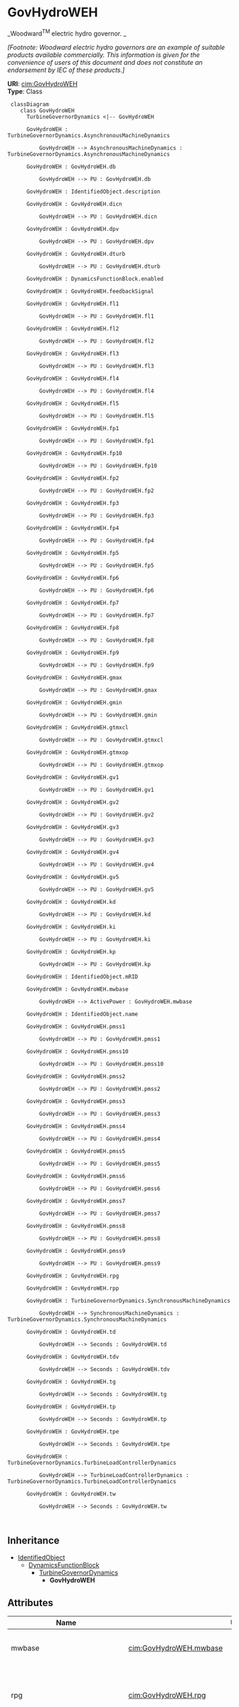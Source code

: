 # GovHydroWEH


_Woodward<sup>TM </sup>electric hydro governor. _

_[Footnote: Woodward electric hydro governors are an example of suitable products available commercially. This information is given for the convenience of users of this document and does not constitute an endorsement by IEC of these products.]_





**URI**: [cim:GovHydroWEH](http://iec.ch/TC57/CIM100#GovHydroWEH)<br />
**Type**: Class




```mermaid
 classDiagram
    class GovHydroWEH
      TurbineGovernorDynamics <|-- GovHydroWEH
      
      GovHydroWEH : TurbineGovernorDynamics.AsynchronousMachineDynamics
        
          GovHydroWEH --> AsynchronousMachineDynamics : TurbineGovernorDynamics.AsynchronousMachineDynamics
        
      GovHydroWEH : GovHydroWEH.db
        
          GovHydroWEH --> PU : GovHydroWEH.db
        
      GovHydroWEH : IdentifiedObject.description
        
      GovHydroWEH : GovHydroWEH.dicn
        
          GovHydroWEH --> PU : GovHydroWEH.dicn
        
      GovHydroWEH : GovHydroWEH.dpv
        
          GovHydroWEH --> PU : GovHydroWEH.dpv
        
      GovHydroWEH : GovHydroWEH.dturb
        
          GovHydroWEH --> PU : GovHydroWEH.dturb
        
      GovHydroWEH : DynamicsFunctionBlock.enabled
        
      GovHydroWEH : GovHydroWEH.feedbackSignal
        
      GovHydroWEH : GovHydroWEH.fl1
        
          GovHydroWEH --> PU : GovHydroWEH.fl1
        
      GovHydroWEH : GovHydroWEH.fl2
        
          GovHydroWEH --> PU : GovHydroWEH.fl2
        
      GovHydroWEH : GovHydroWEH.fl3
        
          GovHydroWEH --> PU : GovHydroWEH.fl3
        
      GovHydroWEH : GovHydroWEH.fl4
        
          GovHydroWEH --> PU : GovHydroWEH.fl4
        
      GovHydroWEH : GovHydroWEH.fl5
        
          GovHydroWEH --> PU : GovHydroWEH.fl5
        
      GovHydroWEH : GovHydroWEH.fp1
        
          GovHydroWEH --> PU : GovHydroWEH.fp1
        
      GovHydroWEH : GovHydroWEH.fp10
        
          GovHydroWEH --> PU : GovHydroWEH.fp10
        
      GovHydroWEH : GovHydroWEH.fp2
        
          GovHydroWEH --> PU : GovHydroWEH.fp2
        
      GovHydroWEH : GovHydroWEH.fp3
        
          GovHydroWEH --> PU : GovHydroWEH.fp3
        
      GovHydroWEH : GovHydroWEH.fp4
        
          GovHydroWEH --> PU : GovHydroWEH.fp4
        
      GovHydroWEH : GovHydroWEH.fp5
        
          GovHydroWEH --> PU : GovHydroWEH.fp5
        
      GovHydroWEH : GovHydroWEH.fp6
        
          GovHydroWEH --> PU : GovHydroWEH.fp6
        
      GovHydroWEH : GovHydroWEH.fp7
        
          GovHydroWEH --> PU : GovHydroWEH.fp7
        
      GovHydroWEH : GovHydroWEH.fp8
        
          GovHydroWEH --> PU : GovHydroWEH.fp8
        
      GovHydroWEH : GovHydroWEH.fp9
        
          GovHydroWEH --> PU : GovHydroWEH.fp9
        
      GovHydroWEH : GovHydroWEH.gmax
        
          GovHydroWEH --> PU : GovHydroWEH.gmax
        
      GovHydroWEH : GovHydroWEH.gmin
        
          GovHydroWEH --> PU : GovHydroWEH.gmin
        
      GovHydroWEH : GovHydroWEH.gtmxcl
        
          GovHydroWEH --> PU : GovHydroWEH.gtmxcl
        
      GovHydroWEH : GovHydroWEH.gtmxop
        
          GovHydroWEH --> PU : GovHydroWEH.gtmxop
        
      GovHydroWEH : GovHydroWEH.gv1
        
          GovHydroWEH --> PU : GovHydroWEH.gv1
        
      GovHydroWEH : GovHydroWEH.gv2
        
          GovHydroWEH --> PU : GovHydroWEH.gv2
        
      GovHydroWEH : GovHydroWEH.gv3
        
          GovHydroWEH --> PU : GovHydroWEH.gv3
        
      GovHydroWEH : GovHydroWEH.gv4
        
          GovHydroWEH --> PU : GovHydroWEH.gv4
        
      GovHydroWEH : GovHydroWEH.gv5
        
          GovHydroWEH --> PU : GovHydroWEH.gv5
        
      GovHydroWEH : GovHydroWEH.kd
        
          GovHydroWEH --> PU : GovHydroWEH.kd
        
      GovHydroWEH : GovHydroWEH.ki
        
          GovHydroWEH --> PU : GovHydroWEH.ki
        
      GovHydroWEH : GovHydroWEH.kp
        
          GovHydroWEH --> PU : GovHydroWEH.kp
        
      GovHydroWEH : IdentifiedObject.mRID
        
      GovHydroWEH : GovHydroWEH.mwbase
        
          GovHydroWEH --> ActivePower : GovHydroWEH.mwbase
        
      GovHydroWEH : IdentifiedObject.name
        
      GovHydroWEH : GovHydroWEH.pmss1
        
          GovHydroWEH --> PU : GovHydroWEH.pmss1
        
      GovHydroWEH : GovHydroWEH.pmss10
        
          GovHydroWEH --> PU : GovHydroWEH.pmss10
        
      GovHydroWEH : GovHydroWEH.pmss2
        
          GovHydroWEH --> PU : GovHydroWEH.pmss2
        
      GovHydroWEH : GovHydroWEH.pmss3
        
          GovHydroWEH --> PU : GovHydroWEH.pmss3
        
      GovHydroWEH : GovHydroWEH.pmss4
        
          GovHydroWEH --> PU : GovHydroWEH.pmss4
        
      GovHydroWEH : GovHydroWEH.pmss5
        
          GovHydroWEH --> PU : GovHydroWEH.pmss5
        
      GovHydroWEH : GovHydroWEH.pmss6
        
          GovHydroWEH --> PU : GovHydroWEH.pmss6
        
      GovHydroWEH : GovHydroWEH.pmss7
        
          GovHydroWEH --> PU : GovHydroWEH.pmss7
        
      GovHydroWEH : GovHydroWEH.pmss8
        
          GovHydroWEH --> PU : GovHydroWEH.pmss8
        
      GovHydroWEH : GovHydroWEH.pmss9
        
          GovHydroWEH --> PU : GovHydroWEH.pmss9
        
      GovHydroWEH : GovHydroWEH.rpg
        
      GovHydroWEH : GovHydroWEH.rpp
        
      GovHydroWEH : TurbineGovernorDynamics.SynchronousMachineDynamics
        
          GovHydroWEH --> SynchronousMachineDynamics : TurbineGovernorDynamics.SynchronousMachineDynamics
        
      GovHydroWEH : GovHydroWEH.td
        
          GovHydroWEH --> Seconds : GovHydroWEH.td
        
      GovHydroWEH : GovHydroWEH.tdv
        
          GovHydroWEH --> Seconds : GovHydroWEH.tdv
        
      GovHydroWEH : GovHydroWEH.tg
        
          GovHydroWEH --> Seconds : GovHydroWEH.tg
        
      GovHydroWEH : GovHydroWEH.tp
        
          GovHydroWEH --> Seconds : GovHydroWEH.tp
        
      GovHydroWEH : GovHydroWEH.tpe
        
          GovHydroWEH --> Seconds : GovHydroWEH.tpe
        
      GovHydroWEH : TurbineGovernorDynamics.TurbineLoadControllerDynamics
        
          GovHydroWEH --> TurbineLoadControllerDynamics : TurbineGovernorDynamics.TurbineLoadControllerDynamics
        
      GovHydroWEH : GovHydroWEH.tw
        
          GovHydroWEH --> Seconds : GovHydroWEH.tw
        
      
```





## Inheritance
* [IdentifiedObject](IdentifiedObject.md)
    * [DynamicsFunctionBlock](DynamicsFunctionBlock.md)
        * [TurbineGovernorDynamics](TurbineGovernorDynamics.md)
            * **GovHydroWEH**



## Attributes


| Name | URI | Cardinality and Range | Description | Inheritance |
| ---  | --- | --- | --- | --- |
| mwbase | [cim:GovHydroWEH.mwbase](http://iec.ch/TC57/CIM100#GovHydroWEH.mwbase) | 1..1 <br />  [ActivePower](ActivePower.md)  | Base for power values (<i>MWbase</i>) (&gt; 0) | direct |
| rpg | [cim:GovHydroWEH.rpg](http://iec.ch/TC57/CIM100#GovHydroWEH.rpg) | 1..1 <br />  float  | Permanent droop for governor output feedback (<i>R-Perm-Gate</i>) | direct |
| rpp | [cim:GovHydroWEH.rpp](http://iec.ch/TC57/CIM100#GovHydroWEH.rpp) | 1..1 <br />  float  | Permanent droop for electrical power feedback (<i>R-Perm-Pe</i>) | direct |
| tpe | [cim:GovHydroWEH.tpe](http://iec.ch/TC57/CIM100#GovHydroWEH.tpe) | 1..1 <br />  [Seconds](Seconds.md)  | Electrical power droop time constant (<i>Tpe</i>) (&gt;= 0) | direct |
| kp | [cim:GovHydroWEH.kp](http://iec.ch/TC57/CIM100#GovHydroWEH.kp) | 1..1 <br />  [PU](PU.md)  | Derivative control gain (<i>Kp</i>) | direct |
| ki | [cim:GovHydroWEH.ki](http://iec.ch/TC57/CIM100#GovHydroWEH.ki) | 1..1 <br />  [PU](PU.md)  | Derivative controller Integral gain (<i>Ki</i>) | direct |
| kd | [cim:GovHydroWEH.kd](http://iec.ch/TC57/CIM100#GovHydroWEH.kd) | 1..1 <br />  [PU](PU.md)  | Derivative controller derivative gain (<i>Kd</i>) | direct |
| td | [cim:GovHydroWEH.td](http://iec.ch/TC57/CIM100#GovHydroWEH.td) | 1..1 <br />  [Seconds](Seconds.md)  | Derivative controller time constant (<i>Td</i>) (&gt;= 0) | direct |
| tp | [cim:GovHydroWEH.tp](http://iec.ch/TC57/CIM100#GovHydroWEH.tp) | 1..1 <br />  [Seconds](Seconds.md)  | Pilot valve time lag time constant (<i>Tp</i>) (&gt;= 0) | direct |
| tdv | [cim:GovHydroWEH.tdv](http://iec.ch/TC57/CIM100#GovHydroWEH.tdv) | 1..1 <br />  [Seconds](Seconds.md)  | Distributive valve time lag time constant (<i>Tdv</i>) (&gt;= 0) | direct |
| tg | [cim:GovHydroWEH.tg](http://iec.ch/TC57/CIM100#GovHydroWEH.tg) | 1..1 <br />  [Seconds](Seconds.md)  | Value to allow the distribution valve controller to advance beyond the gate m... | direct |
| gtmxop | [cim:GovHydroWEH.gtmxop](http://iec.ch/TC57/CIM100#GovHydroWEH.gtmxop) | 1..1 <br />  [PU](PU.md)  | Maximum gate opening rate (<i>Gtmxop</i>) | direct |
| gtmxcl | [cim:GovHydroWEH.gtmxcl](http://iec.ch/TC57/CIM100#GovHydroWEH.gtmxcl) | 1..1 <br />  [PU](PU.md)  | Maximum gate closing rate (<i>Gtmxcl</i>) | direct |
| gmax | [cim:GovHydroWEH.gmax](http://iec.ch/TC57/CIM100#GovHydroWEH.gmax) | 1..1 <br />  [PU](PU.md)  | Maximum gate position (<i>Gmax</i>) (&gt; GovHydroWEH | direct |
| gmin | [cim:GovHydroWEH.gmin](http://iec.ch/TC57/CIM100#GovHydroWEH.gmin) | 1..1 <br />  [PU](PU.md)  | Minimum gate position (<i>Gmin</i>) (&lt; GovHydroWEH | direct |
| dturb | [cim:GovHydroWEH.dturb](http://iec.ch/TC57/CIM100#GovHydroWEH.dturb) | 1..1 <br />  [PU](PU.md)  | Turbine damping factor (<i>Dturb</i>) | direct |
| tw | [cim:GovHydroWEH.tw](http://iec.ch/TC57/CIM100#GovHydroWEH.tw) | 1..1 <br />  [Seconds](Seconds.md)  | Water inertia time constant (<i>Tw</i>) (&gt; 0) | direct |
| db | [cim:GovHydroWEH.db](http://iec.ch/TC57/CIM100#GovHydroWEH.db) | 1..1 <br />  [PU](PU.md)  | Speed deadband (<i>db</i>) | direct |
| dpv | [cim:GovHydroWEH.dpv](http://iec.ch/TC57/CIM100#GovHydroWEH.dpv) | 1..1 <br />  [PU](PU.md)  | Value to allow the pilot valve controller to advance beyond the gate limits (... | direct |
| dicn | [cim:GovHydroWEH.dicn](http://iec.ch/TC57/CIM100#GovHydroWEH.dicn) | 1..1 <br />  [PU](PU.md)  | Value to allow the integral controller to advance beyond the gate limits (<i>... | direct |
| feedbackSignal | [cim:GovHydroWEH.feedbackSignal](http://iec.ch/TC57/CIM100#GovHydroWEH.feedbackSignal) | 1..1 <br />  boolean  | Feedback signal selection (<i>Sw</i>) | direct |
| gv1 | [cim:GovHydroWEH.gv1](http://iec.ch/TC57/CIM100#GovHydroWEH.gv1) | 1..1 <br />  [PU](PU.md)  | Gate 1 (<i>Gv1</i>) | direct |
| gv2 | [cim:GovHydroWEH.gv2](http://iec.ch/TC57/CIM100#GovHydroWEH.gv2) | 1..1 <br />  [PU](PU.md)  | Gate 2 (<i>Gv2</i>) | direct |
| gv3 | [cim:GovHydroWEH.gv3](http://iec.ch/TC57/CIM100#GovHydroWEH.gv3) | 1..1 <br />  [PU](PU.md)  | Gate 3 (<i>Gv3</i>) | direct |
| gv4 | [cim:GovHydroWEH.gv4](http://iec.ch/TC57/CIM100#GovHydroWEH.gv4) | 1..1 <br />  [PU](PU.md)  | Gate 4 (<i>Gv4</i>) | direct |
| gv5 | [cim:GovHydroWEH.gv5](http://iec.ch/TC57/CIM100#GovHydroWEH.gv5) | 1..1 <br />  [PU](PU.md)  | Gate 5 (<i>Gv5</i>) | direct |
| fl1 | [cim:GovHydroWEH.fl1](http://iec.ch/TC57/CIM100#GovHydroWEH.fl1) | 1..1 <br />  [PU](PU.md)  | Flowgate 1 (<i>Fl1</i>) | direct |
| fl2 | [cim:GovHydroWEH.fl2](http://iec.ch/TC57/CIM100#GovHydroWEH.fl2) | 1..1 <br />  [PU](PU.md)  | Flowgate 2 (<i>Fl2</i>) | direct |
| fl3 | [cim:GovHydroWEH.fl3](http://iec.ch/TC57/CIM100#GovHydroWEH.fl3) | 1..1 <br />  [PU](PU.md)  | Flowgate 3 (<i>Fl3</i>) | direct |
| fl4 | [cim:GovHydroWEH.fl4](http://iec.ch/TC57/CIM100#GovHydroWEH.fl4) | 1..1 <br />  [PU](PU.md)  | Flowgate 4 (<i>Fl4</i>) | direct |
| fl5 | [cim:GovHydroWEH.fl5](http://iec.ch/TC57/CIM100#GovHydroWEH.fl5) | 1..1 <br />  [PU](PU.md)  | Flowgate 5 (<i>Fl5</i>) | direct |
| fp1 | [cim:GovHydroWEH.fp1](http://iec.ch/TC57/CIM100#GovHydroWEH.fp1) | 1..1 <br />  [PU](PU.md)  | Flow P1 (<i>Fp1</i>) | direct |
| fp2 | [cim:GovHydroWEH.fp2](http://iec.ch/TC57/CIM100#GovHydroWEH.fp2) | 1..1 <br />  [PU](PU.md)  | Flow P2 (<i>Fp2</i>) | direct |
| fp3 | [cim:GovHydroWEH.fp3](http://iec.ch/TC57/CIM100#GovHydroWEH.fp3) | 1..1 <br />  [PU](PU.md)  | Flow P3 (<i>Fp3</i>) | direct |
| fp4 | [cim:GovHydroWEH.fp4](http://iec.ch/TC57/CIM100#GovHydroWEH.fp4) | 1..1 <br />  [PU](PU.md)  | Flow P4 (<i>Fp4</i>) | direct |
| fp5 | [cim:GovHydroWEH.fp5](http://iec.ch/TC57/CIM100#GovHydroWEH.fp5) | 1..1 <br />  [PU](PU.md)  | Flow P5 (<i>Fp5</i>) | direct |
| fp6 | [cim:GovHydroWEH.fp6](http://iec.ch/TC57/CIM100#GovHydroWEH.fp6) | 1..1 <br />  [PU](PU.md)  | Flow P6 (<i>Fp6</i>) | direct |
| fp7 | [cim:GovHydroWEH.fp7](http://iec.ch/TC57/CIM100#GovHydroWEH.fp7) | 1..1 <br />  [PU](PU.md)  | Flow P7 (<i>Fp7</i>) | direct |
| fp8 | [cim:GovHydroWEH.fp8](http://iec.ch/TC57/CIM100#GovHydroWEH.fp8) | 1..1 <br />  [PU](PU.md)  | Flow P8 (<i>Fp8</i>) | direct |
| fp9 | [cim:GovHydroWEH.fp9](http://iec.ch/TC57/CIM100#GovHydroWEH.fp9) | 1..1 <br />  [PU](PU.md)  | Flow P9 (<i>Fp9</i>) | direct |
| fp10 | [cim:GovHydroWEH.fp10](http://iec.ch/TC57/CIM100#GovHydroWEH.fp10) | 1..1 <br />  [PU](PU.md)  | Flow P10 (<i>Fp10</i>) | direct |
| pmss1 | [cim:GovHydroWEH.pmss1](http://iec.ch/TC57/CIM100#GovHydroWEH.pmss1) | 1..1 <br />  [PU](PU.md)  | Pmss flow P1 (<i>Pmss1</i>) | direct |
| pmss2 | [cim:GovHydroWEH.pmss2](http://iec.ch/TC57/CIM100#GovHydroWEH.pmss2) | 1..1 <br />  [PU](PU.md)  | Pmss flow P2 (<i>Pmss2</i>) | direct |
| pmss3 | [cim:GovHydroWEH.pmss3](http://iec.ch/TC57/CIM100#GovHydroWEH.pmss3) | 1..1 <br />  [PU](PU.md)  | Pmss flow P3 (<i>Pmss3</i>) | direct |
| pmss4 | [cim:GovHydroWEH.pmss4](http://iec.ch/TC57/CIM100#GovHydroWEH.pmss4) | 1..1 <br />  [PU](PU.md)  | Pmss flow P4 (<i>Pmss4</i>) | direct |
| pmss5 | [cim:GovHydroWEH.pmss5](http://iec.ch/TC57/CIM100#GovHydroWEH.pmss5) | 1..1 <br />  [PU](PU.md)  | Pmss flow P5 (<i>Pmss5</i>) | direct |
| pmss6 | [cim:GovHydroWEH.pmss6](http://iec.ch/TC57/CIM100#GovHydroWEH.pmss6) | 1..1 <br />  [PU](PU.md)  | Pmss flow P6 (<i>Pmss6</i>) | direct |
| pmss7 | [cim:GovHydroWEH.pmss7](http://iec.ch/TC57/CIM100#GovHydroWEH.pmss7) | 1..1 <br />  [PU](PU.md)  | Pmss flow P7 (<i>Pmss7</i>) | direct |
| pmss8 | [cim:GovHydroWEH.pmss8](http://iec.ch/TC57/CIM100#GovHydroWEH.pmss8) | 1..1 <br />  [PU](PU.md)  | Pmss flow P8 (<i>Pmss8</i>) | direct |
| pmss9 | [cim:GovHydroWEH.pmss9](http://iec.ch/TC57/CIM100#GovHydroWEH.pmss9) | 1..1 <br />  [PU](PU.md)  | Pmss flow P9 (<i>Pmss9</i>) | direct |
| pmss10 | [cim:GovHydroWEH.pmss10](http://iec.ch/TC57/CIM100#GovHydroWEH.pmss10) | 1..1 <br />  [PU](PU.md)  | Pmss flow P10 (<i>Pmss10</i>) | direct |
| SynchronousMachineDynamics | [cim:TurbineGovernorDynamics.SynchronousMachineDynamics](http://iec.ch/TC57/CIM100#TurbineGovernorDynamics.SynchronousMachineDynamics) | 0..1 <br />  [SynchronousMachineDynamics](SynchronousMachineDynamics.md)  | Synchronous machine model with which this turbine-governor model is associate... | [TurbineGovernorDynamics](TurbineGovernorDynamics.md) |
| AsynchronousMachineDynamics | [cim:TurbineGovernorDynamics.AsynchronousMachineDynamics](http://iec.ch/TC57/CIM100#TurbineGovernorDynamics.AsynchronousMachineDynamics) | 0..1 <br />  [AsynchronousMachineDynamics](AsynchronousMachineDynamics.md)  | Asynchronous machine model with which this turbine-governor model is associat... | [TurbineGovernorDynamics](TurbineGovernorDynamics.md) |
| TurbineLoadControllerDynamics | [cim:TurbineGovernorDynamics.TurbineLoadControllerDynamics](http://iec.ch/TC57/CIM100#TurbineGovernorDynamics.TurbineLoadControllerDynamics) | 0..1 <br />  [TurbineLoadControllerDynamics](TurbineLoadControllerDynamics.md)  | Turbine load controller providing input to this turbine-governor | [TurbineGovernorDynamics](TurbineGovernorDynamics.md) |
| enabled | [cim:DynamicsFunctionBlock.enabled](http://iec.ch/TC57/CIM100#DynamicsFunctionBlock.enabled) | 1..1 <br />  boolean  | Function block used indicator | [DynamicsFunctionBlock](DynamicsFunctionBlock.md) |
| description | [cim:IdentifiedObject.description](http://iec.ch/TC57/CIM100#IdentifiedObject.description) | 0..1 <br />  string  | The description is a free human readable text describing or naming the object | [IdentifiedObject](IdentifiedObject.md) |
| mRID | [cim:IdentifiedObject.mRID](http://iec.ch/TC57/CIM100#IdentifiedObject.mRID) | 1..1 <br />  string  | Master resource identifier issued by a model authority | [IdentifiedObject](IdentifiedObject.md) |
| name | [cim:IdentifiedObject.name](http://iec.ch/TC57/CIM100#IdentifiedObject.name) | 0..1 <br />  string  | The name is any free human readable and possibly non unique text naming the o... | [IdentifiedObject](IdentifiedObject.md) |









## Identifier and Mapping Information







### Schema Source


* from schema: http://iec.ch/TC57/ns/CIM/Dynamics-EU#Package_DynamicsProfile





## Mappings

| Mapping Type | Mapped Value |
| ---  | ---  |
| self | cim:GovHydroWEH |
| native | this:GovHydroWEH |




